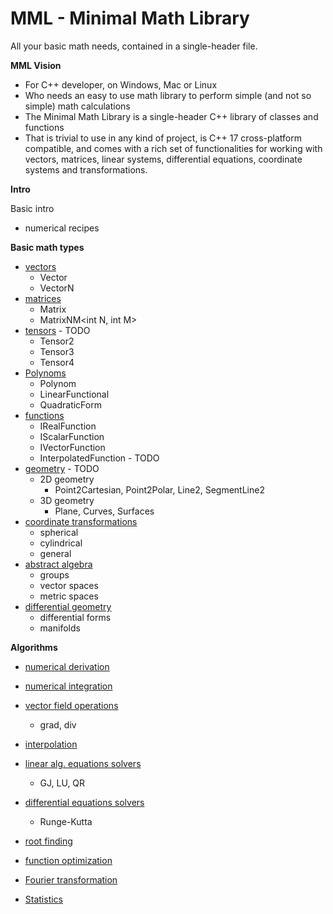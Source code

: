 # MML - Minimal Math Library
All your basic math needs, contained in a single-header file.

**MML Vision**
- For C++ developer, on Windows, Mac or Linux
- Who needs an easy to use math library to perform simple (and not so simple) math calculations
- The Minimal Math Library is a single-header C++ library of classes and functions
- That is trivial to use in any kind of project, is C++ 17 cross-platform compatible, and comes with a rich set of functionalities for working with vectors, matrices, linear systems, differential equations, coordinate systems and transformations.

**Intro**

Basic intro
- numerical recipes

**Basic math types**

- [vectors](/docs/Vectors.md)
  - Vector
  - VectorN<int N>
- [matrices](/docs/Matrices.md)
  - Matrix
  - MatrixNM<int N, int M>
- [tensors](/docs/Tensors.md) - TODO
  - Tensor2<int Dim>
  - Tensor3<int Dim>
  - Tensor4<int Dim>
- [Polynoms](/docs/Polynoms.md)
  - Polynom
  - LinearFunctional
  - QuadraticForm
- [functions](/docs/Functions.md)
  - IRealFunction
  - IScalarFunction<int N>
  - IVectorFunction<int N>
  - InterpolatedFunction - TODO
- [geometry](/docs/Geometry.md) - TODO
  - 2D geometry
    - Point2Cartesian, Point2Polar, Line2, SegmentLine2
  - 3D geometry
    - Plane, Curves, Surfaces
- [coordinate transformations](/docs/Coordinate_transformations.md)
  - spherical
  - cylindrical
  - general
- [abstract algebra](/docs/Abstract_algebra.md)
  - groups
  - vector spaces
  - metric spaces
- [differential geometry](/docs/Differential_geometry.md)
  - differential forms
  - manifolds


**Algorithms**
- [numerical derivation](/docs/algorithms/Derivation.md)
- [numerical integration](/docs/algorithms/Integration.md)
- [vector field operations](/docs/algorithms/Vector_field_operations.md)
  - grad, div
- [interpolation](/docs/Interpolation.md)

- [linear alg. equations solvers](/docs/algorithms/Linear_equations_solvers.md)
  - GJ, LU, QR
- [differential equations solvers](/docs/algorithms/Differential_equations_solvers.md)
  - Runge-Kutta

- [root finding](/docs/algorithms/Root_finding.md)  
- [function optimization](/docs/algorithms/Function_optimization.md)
- [Fourier transformation](/docs/algorithms/Fourier_transformation.md)
- [Statistics](/docs/algorithms/Statistics.md)



